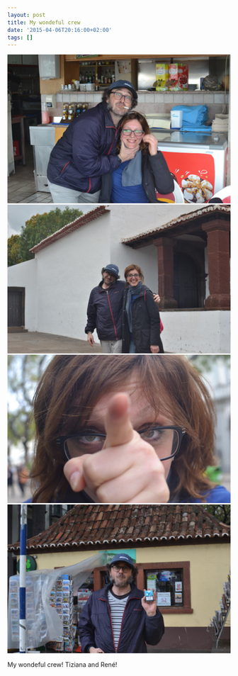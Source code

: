 ```yaml
---
layout: post
title: My wondeful crew
date: '2015-04-06T20:16:00+02:00'
tags: []
---
```

![My wonderful crew](/files/tumblr_nmedeo9vA01tq106bo1_1280.jpg)
![My wonderful crew](/files/tumblr_nmedeo9vA01tq106bo2_1280.jpg)
![My wonderful crew](/files/tumblr_nmedeo9vA01tq106bo3_1280.jpg)
![My wonderful crew](/files/tumblr_nmedeo9vA01tq106bo4_1280.jpg)


My wondeful crew! Tiziana and René!

